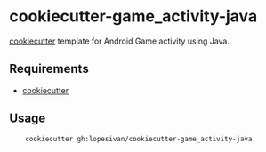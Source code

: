 # cookiecutter-game_activity-java

[cookiecutter](https://github.com/lopesivan/cookiecutter-game_activity-java) template for Android Game activity using Java.

## Requirements

- [cookiecutter](https://github.com/cookiecutter/cookiecutter)

## Usage

```
	cookiecutter gh:lopesivan/cookiecutter-game_activity-java
```

